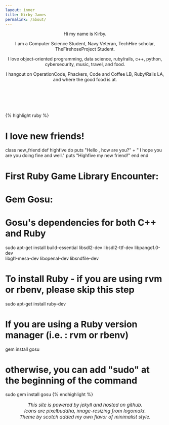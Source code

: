 ```yaml
---
layout: inner
title: Kirby James
permalink: /about/
---
```

<div class="lead">
  <p align="center">
    <snap>Hi my name is Kirby.</snap>
    <br>
  </p>
  <p align="center">
  <snap>I am a Computer Science Student, Navy Veteran, TechHire scholar, TheFirehoseProject Student.</snap>
  </p>
  <p align="center">
  <snap>I love object-oriented programming, data science, ruby/rails, c++, python, cybersecurity, music, travel, and food.</snap>    
  <br>
  </p>
  <p align="center">
  <snap>I hangout on OperationCode, Phackers, Code and Coffee LB, Ruby/Rails LA, and where the good food is at.</snap>
  </p>

  <br>
  <br>
</div>
  <br>
  <br>

{% highlight ruby %}
# I love new friends!
class new_friend
  def highfive do
    puts "Hello , how are you?" + " I hope you are you doing fine and well."
    puts "Highfive my new friend!"
  end
end

# First Ruby Game Library Encounter:
# Gem Gosu:
# Gosu's dependencies for both C++ and Ruby
sudo apt-get install build-essential libsdl2-dev libsdl2-ttf-dev libpango1.0-dev \
  libgl1-mesa-dev libopenal-dev libsndfile-dev
# To install Ruby - if you are using rvm or rbenv, please skip this step
  sudo apt-get install ruby-dev
# If you are using a Ruby version manager (i.e. : rvm or rbenv)
  gem install gosu
# otherwise, you can add "sudo" at the beginning of the command
  sudo gem install gosu
{% endhighlight %}

<p align="center" style= "font-size: 15px">
  <em>This site is powered by jekyll and hosted on github.</em><br>
  <em>Icons are pixelbuddha, image-resizing from logomakr.</em><br>
  <em>Theme by scotch added my own flavor of minimalist style.</em><br>
  <br><br>
</p>
